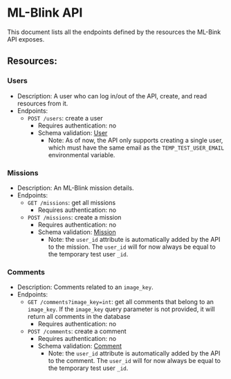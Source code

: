 # ML-Blink API

This document lists all the endpoints defined by the resources the ML-Bink API exposes.

## Resources:

### Users
  - Description: A user who can log in/out of the API, create, and read resources from it.
  - Endpoints:
    - `POST /users`: create a user
      - Requires authentication: no
      - Schema validation: [User](https://github.com/diegocasmo/ml_blink_api/blob/master/ml_blink_api/models/user.py)
        - Note: As of now, the API only supports creating a single user, which must have the same email as the `TEMP_TEST_USER_EMAIL` environmental variable.

### Missions
  - Description: An ML-Blink mission details.
  - Endpoints:
    - `GET /missions`: get all missions
      - Requires authentication: no
    - `POST /missions`: create a mission
      - Requires authentication: no
      - Schema validation: [Mission](https://github.com/diegocasmo/ml_blink_api/blob/master/ml_blink_api/models/mission.py)
        - Note: the `user_id` attribute is automatically added by the API to the mission. The `user_id` will for now always be equal to the temporary test user `_id`.

### Comments
  - Description: Comments related to an `image_key`.
  - Endpoints:
    - `GET /comments?image_key=int`: get all comments that belong to an `image_key`. If the `image_key` query parameter is not provided, it will return all comments in the database
      - Requires authentication: no
    - `POST /comments`: create a comment
      - Requires authentication: no
      - Schema validation: [Comment](https://github.com/diegocasmo/ml_blink_api/blob/master/ml_blink_api/models/comment.py)
        - Note: the `user_id` attribute is automatically added by the API to the comment. The `user_id` will for now always be equal to the temporary test user `_id`.
